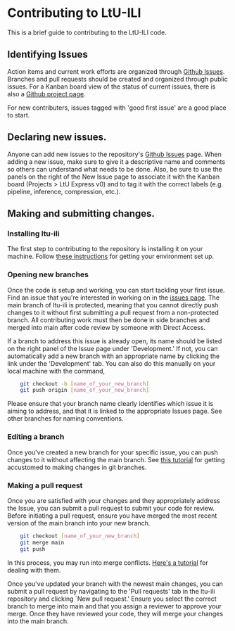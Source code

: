 # Contributing to LtU-ILI

This is a brief guide to contributing to the LtU-ILI code. 

## Identifying Issues
Action items and current work efforts are organized through [Github Issues](https://github.com/maho3/ltu-ili/issues). Branches and pull requests should be created and organized through public issues. For a Kanban board view of the status of current issues, there is also a [Github project page](https://github.com/users/maho3/projects/1). 

For new contributers, issues tagged with 'good first issue' are a good place to start.

## Declaring new issues.
Anyone can add new issues to the repository's [Github Issues](https://github.com/maho3/ltu-ili/issues) page. When adding a new issue, make sure to give it a descriptive name and comments so others can understand what needs to be done. Also, be sure to use the panels on the right of the New Issue page to associate it with the Kanban board (Projects > LtU Express v0) and to tag it with the correct labels (e.g. pipeline, inference, compression, etc.).

## Making and submitting changes.
### Installing ltu-ili
The first step to contributing to the repository is installing it on your machine. Follow [these instructions](INSTALL.md) for getting your environment set up.

### Opening new branches
Once the code is setup and working, you can start tackling your first issue. Find an issue that you're interested in working on in the [issues page](https://github.com/maho3/ltu-ili/issues). The main branch of ltu-ili is protected, meaning that you cannot directly push changes to it without first submitting a pull request from a non-protected branch. All contributing work must then be done in side branches and merged into main after code review by someone with Direct Access.

If a branch to address this issue is already open, its name should be listed on the right panel of the Issue page under 'Development.' If not, you can automatically add a new branch with an appropriate name by clicking the link under the 'Development' tab. You can also do this manually on your local machine with the command,
```bash
    git checkout -b [name_of_your_new_branch]
    git push origin [name_of_your_new_branch]
```
Please ensure that your branch name clearly identifies which issue it is aiming to address, and that it is linked to the appropriate Issues page. See other branches for naming conventions.

### Editing a branch
Once you've created a new branch for your specific issue, you can push changes to it without affecting the main branch. See [this tutorial](https://docs.github.com/en/get-started/quickstart/hello-world) for getting accustomed to making changes in git branches.

### Making a pull request
Once you are satisfied with your changes and they appropriately address the Issue, you can submit a pull request to submit your code for review. Before initiating a pull request, ensure you have merged the most recent version of the main branch into your new branch.
```bash
    git checkout [name_of_your_new_branch]
    git merge main
    git push
```
In this process, you may run into merge conflicts. [Here's a tutorial](https://docs.github.com/en/pull-requests/collaborating-with-pull-requests/addressing-merge-conflicts/resolving-a-merge-conflict-using-the-command-line) for dealing with them.

Once you've updated your branch with the newest main changes, you can submit a pull request by navigating to the 'Pull requests' tab in the ltu-ili repository and clicking `New pull request.' Ensure you select the correct branch to merge into main and that you assign a reviewer to approve your merge. Once they have reviewed your code, they will merge your changes into the main branch.


